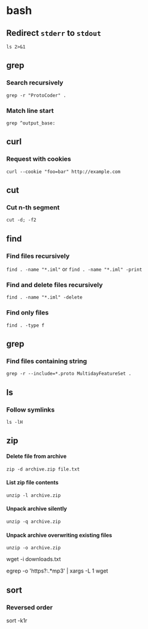 # bash

## Redirect `stderr` to `stdout`
`ls 2>&1`

## grep

### Search recursively
`grep -r "ProtoCoder" .`

### Match line start
`grep ^output_base:`

## curl

### Request with cookies
`curl --cookie "foo=bar" http://example.com`

## cut

### Cut n-th segment
`cut -d; -f2`

## find

### Find files recursively
`find . -name "*.iml"` or `find . -name "*.iml" -print`

### Find and delete files recursively
`find . -name "*.iml" -delete`

### Find only files
`find . -type f`

## grep

### Find files containing string
`grep -r --include=*.proto MultidayFeatureSet .`

## ls

### Follow symlinks
`ls -lH`

## zip

#### Delete file from archive
`zip -d archive.zip file.txt`

#### List zip file contents
`unzip -l archive.zip`

#### Unpack archive silently
`unzip -q archive.zip`

#### Unpack archive overwriting existing files
`unzip -o archive.zip`

wget -i downloads.txt


egrep -o 'https?:.*mp3' | xargs -L 1 wget

## sort

### Reversed order
sort -k1r
